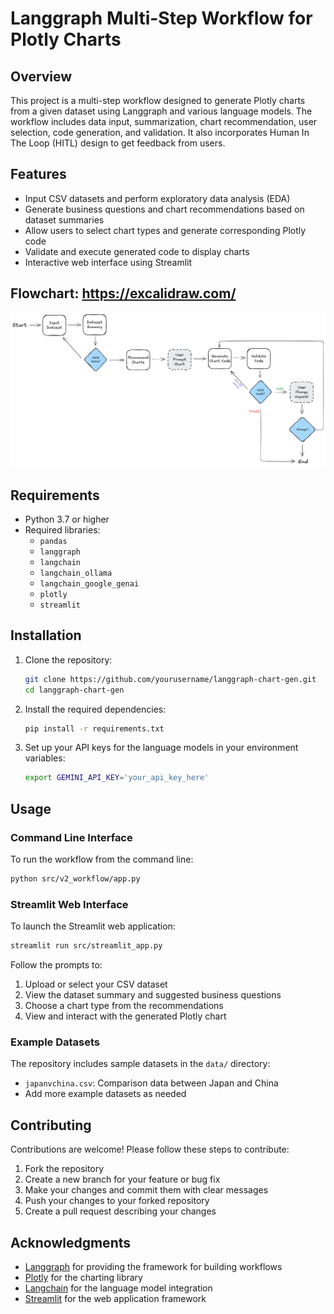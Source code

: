 # Langgraph Multi-Step Workflow for Plotly Charts

## Overview

This project is a multi-step workflow designed to generate Plotly charts from a given dataset using Langgraph and various language models. The workflow includes data input, summarization, chart recommendation, user selection, code generation, and validation. It also incorporates Human In The Loop (HITL) design to get feedback from users.

## Features

- Input CSV datasets and perform exploratory data analysis (EDA)
- Generate business questions and chart recommendations based on dataset summaries
- Allow users to select chart types and generate corresponding Plotly code
- Validate and execute generated code to display charts
- Interactive web interface using Streamlit

## Flowchart: https://excalidraw.com/
![Flowchart Image](images/langgraph_workflow_v3_light.png)

## Requirements

- Python 3.7 or higher
- Required libraries:
  - `pandas`
  - `langgraph`
  - `langchain`
  - `langchain_ollama`
  - `langchain_google_genai`
  - `plotly`
  - `streamlit`
  
## Installation

1. Clone the repository:

   ```bash
   git clone https://github.com/yourusername/langgraph-chart-gen.git
   cd langgraph-chart-gen
   ```

2. Install the required dependencies:

   ```bash
   pip install -r requirements.txt
   ```

3. Set up your API keys for the language models in your environment variables:

   ```bash
   export GEMINI_API_KEY='your_api_key_here'
   ```

## Usage

### Command Line Interface

To run the workflow from the command line:

```bash
python src/v2_workflow/app.py
```

### Streamlit Web Interface

To launch the Streamlit web application:

```bash
streamlit run src/streamlit_app.py
```

Follow the prompts to:
1. Upload or select your CSV dataset
2. View the dataset summary and suggested business questions
3. Choose a chart type from the recommendations
4. View and interact with the generated Plotly chart

### Example Datasets

The repository includes sample datasets in the `data/` directory:
- `japanvchina.csv`: Comparison data between Japan and China
- Add more example datasets as needed

## Contributing

Contributions are welcome! Please follow these steps to contribute:

1. Fork the repository
2. Create a new branch for your feature or bug fix
3. Make your changes and commit them with clear messages
4. Push your changes to your forked repository
5. Create a pull request describing your changes


## Acknowledgments

- [Langgraph](https://github.com/langchain-ai/langgraph) for providing the framework for building workflows
- [Plotly](https://plotly.com/python/) for the charting library
- [Langchain](https://github.com/langchain-ai/langchain) for the language model integration
- [Streamlit](https://streamlit.io/) for the web application framework
